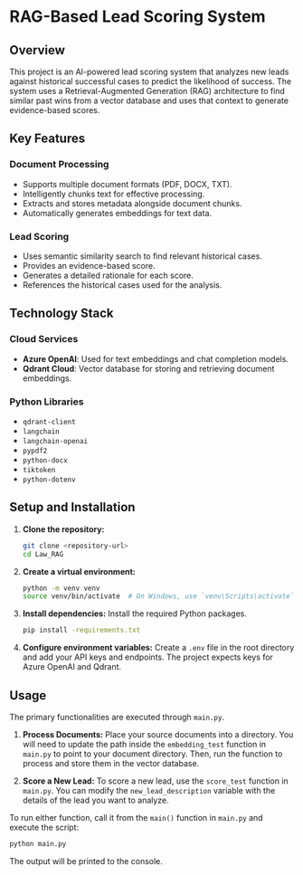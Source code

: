 # RAG-Based Lead Scoring System

## Overview

This project is an AI-powered lead scoring system that analyzes new leads against historical successful cases to predict the likelihood of success. The system uses a Retrieval-Augmented Generation (RAG) architecture to find similar past wins from a vector database and uses that context to generate evidence-based scores.

## Key Features

### Document Processing
- Supports multiple document formats (PDF, DOCX, TXT).
- Intelligently chunks text for effective processing.
- Extracts and stores metadata alongside document chunks.
- Automatically generates embeddings for text data.

### Lead Scoring
- Uses semantic similarity search to find relevant historical cases.
- Provides an evidence-based score.
- Generates a detailed rationale for each score.
- References the historical cases used for the analysis.

## Technology Stack

### Cloud Services
- **Azure OpenAI**: Used for text embeddings and chat completion models.
- **Qdrant Cloud**: Vector database for storing and retrieving document embeddings.

### Python Libraries
- `qdrant-client`
- `langchain`
- `langchain-openai`
- `pypdf2`
- `python-docx`
- `tiktoken`
- `python-dotenv`

## Setup and Installation

1.  **Clone the repository:**
    ```sh
    git clone <repository-url>
    cd Law_RAG
    ```

2.  **Create a virtual environment:**
    ```sh
    python -m venv venv
    source venv/bin/activate  # On Windows, use `venv\Scripts\activate`
    ```

3.  **Install dependencies:**
    Install the required Python packages.
    ```sh
    pip install -requirements.txt
    ```

4.  **Configure environment variables:**
    Create a `.env` file in the root directory and add your API keys and endpoints. The project expects keys for Azure OpenAI and Qdrant.

## Usage

The primary functionalities are executed through `main.py`.

1.  **Process Documents:**
    Place your source documents into a directory. You will need to update the path inside the `embedding_test` function in `main.py` to point to your document directory. Then, run the function to process and store them in the vector database.

2.  **Score a New Lead:**
    To score a new lead, use the `score_test` function in `main.py`. You can modify the `new_lead_description` variable with the details of the lead you want to analyze.

To run either function, call it from the `main()` function in `main.py` and execute the script:
```sh
python main.py
```
The output will be printed to the console. 
